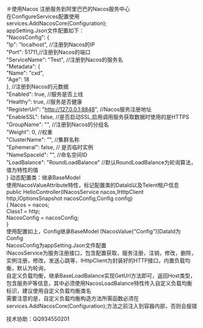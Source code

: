 ＃使用Nacos
注册服务到阿里巴巴的Nacos服务中心  
 在ConfigureServices配置使用  
   services.AddNacosCore(Configuration);  
   appSetting.Json文件配置如下：  
   "NacosConfig": {  
     "Ip": "localhost", //注册到Nacos的IP  
     "Port": 51711,//注册到Nacos的端口  
     "ServiceName": "Test", //注册到Nacos的服务名  
     "Metadata": {  
       "Name": "cxd",  
       "Age": 18  
     },  //注册到Nacos的元数据  
     "Enabled": true, //服务是否上线  
     "Healthy": true, //服务是否健康  
     "RegisterUrl": "http://127.0.0.1:8848", //Nacos服务注册地址  
     "EnableSSL": false, //是否启动SSL,启用调用服务获取数据时使用的是HTTPS  
     "GroupName": "", //注册到Nacos的分组名  
    "Weight": 0, //权重  
    "ClusterName": "",  //集群名称  
    "Ephemeral": false,  // 是否临时实例  
    "NameSpaceId": "", //命名空间ID  
    "LoadBalance": "RoundLoadBalance" //默认RoundLoadBalance为轮询算法，值为特性的值  
  }
动态配置类：继承BaseModel   
使用NacosValueAttribute特性，标记配置类的DataId以及Telent租户信息   
 public HelloController(INacosService nacos,IHttpClient http,IOptionsSnapshot<NacosConfig> nacosConfig,Config config)  
        {
            Nacos = nacos;  
            Class1 = http;  
            NacosConfig = nacosConfig;  
        }  
使用配置如上，Config继承BaseModel  [NacosValue("Config")]DataId为Config  
NacosConfig为appSetting.Json文件配置  
INacosService为服务注册接口，包含配置获取，服务注册，注销，修改，删除，实例注册，修改，发送心跳等，IHttpClient为封装好的HTTP接口，内置负载均衡，默认为轮询，  
自定义负载均衡，继承BaseLoadBalance实现GetUrl方法即可，返回Host类型，包含服务IP等信息，其中必须使用NacosLoadBalance特性传入自定义负载均衡标识，建议使用自定义负载均衡类名  
需要注意的是，自定义负载均衡构造方法所需函数必须在services.AddNacosCore(Configuration);方法之前注入到容器内部，否则会报错  



技术协助：QQ934550201  
  
  

